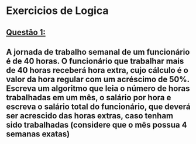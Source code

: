 # Exercicios de Logica

## [Questão 1:](https://github.com/GabrielCordeiroBarrosoTeles/Exercicios_de_Logica-/blob/main/q_1.por)
## A jornada de trabalho semanal de um funcionário é de 40 horas. O funcionário que  trabalhar mais de 40 horas receberá hora extra, cujo cálculo é o valor da hora regular com um acréscimo de 50%. Escreva um algoritmo que leia o número de horas trabalhadas em um mês, o salário por hora e escreva o salário total do funcionário, que deverá ser acrescido das horas extras, caso tenham sido trabalhadas (considere que o mês possua 4 semanas exatas)
##
